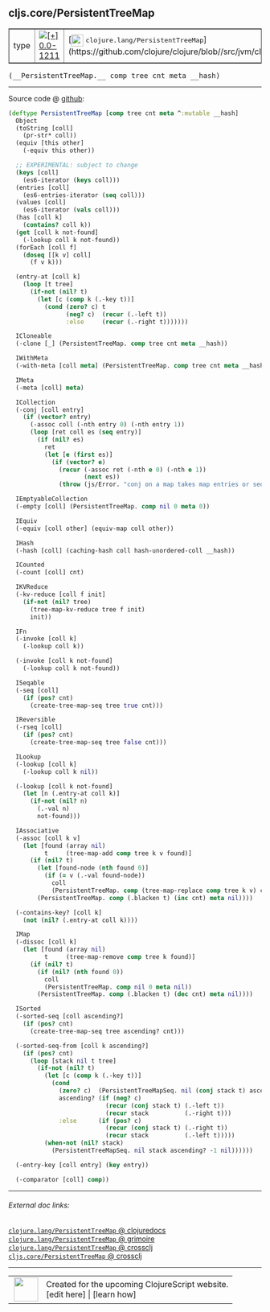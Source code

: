 ## cljs.core/PersistentTreeMap



 <table border="1">
<tr>
<td>type</td>
<td><a href="https://github.com/cljsinfo/cljs-api-docs/tree/0.0-1211"><img valign="middle" alt="[+] 0.0-1211" title="Added in 0.0-1211" src="https://img.shields.io/badge/+-0.0--1211-lightgrey.svg"></a> </td>
<td>
[<img height="24px" valign="middle" src="http://i.imgur.com/1GjPKvB.png"> <samp>clojure.lang/PersistentTreeMap</samp>](https://github.com/clojure/clojure/blob//src/jvm/clojure/lang/PersistentTreeMap.java)
</td>
</tr>
</table>


 <samp>
(__PersistentTreeMap.__ comp tree cnt meta __hash)<br>
</samp>

---







Source code @ [github](https://github.com/clojure/clojurescript/blob/r3178/src/cljs/cljs/core.cljs#L7288-L7432):

```clj
(deftype PersistentTreeMap [comp tree cnt meta ^:mutable __hash]
  Object
  (toString [coll]
    (pr-str* coll))
  (equiv [this other]
    (-equiv this other))

  ;; EXPERIMENTAL: subject to change
  (keys [coll]
    (es6-iterator (keys coll)))
  (entries [coll]
    (es6-entries-iterator (seq coll)))
  (values [coll]
    (es6-iterator (vals coll)))
  (has [coll k]
    (contains? coll k))
  (get [coll k not-found]
    (-lookup coll k not-found))
  (forEach [coll f]
    (doseq [[k v] coll]
      (f v k)))

  (entry-at [coll k]
    (loop [t tree]
      (if-not (nil? t)
        (let [c (comp k (.-key t))]
          (cond (zero? c) t
                (neg? c)  (recur (.-left t))
                :else     (recur (.-right t)))))))

  ICloneable
  (-clone [_] (PersistentTreeMap. comp tree cnt meta __hash))

  IWithMeta
  (-with-meta [coll meta] (PersistentTreeMap. comp tree cnt meta __hash))

  IMeta
  (-meta [coll] meta)

  ICollection
  (-conj [coll entry]
    (if (vector? entry)
      (-assoc coll (-nth entry 0) (-nth entry 1))
      (loop [ret coll es (seq entry)]
        (if (nil? es)
          ret
          (let [e (first es)]
            (if (vector? e)
              (recur (-assoc ret (-nth e 0) (-nth e 1))
                     (next es))
              (throw (js/Error. "conj on a map takes map entries or seqables of map entries"))))))))

  IEmptyableCollection
  (-empty [coll] (PersistentTreeMap. comp nil 0 meta 0))

  IEquiv
  (-equiv [coll other] (equiv-map coll other))

  IHash
  (-hash [coll] (caching-hash coll hash-unordered-coll __hash))

  ICounted
  (-count [coll] cnt)

  IKVReduce
  (-kv-reduce [coll f init]
    (if-not (nil? tree)
      (tree-map-kv-reduce tree f init)
      init))

  IFn
  (-invoke [coll k]
    (-lookup coll k))

  (-invoke [coll k not-found]
    (-lookup coll k not-found))

  ISeqable
  (-seq [coll]
    (if (pos? cnt)
      (create-tree-map-seq tree true cnt)))

  IReversible
  (-rseq [coll]
    (if (pos? cnt)
      (create-tree-map-seq tree false cnt)))

  ILookup
  (-lookup [coll k]
    (-lookup coll k nil))

  (-lookup [coll k not-found]
    (let [n (.entry-at coll k)]
      (if-not (nil? n)
        (.-val n)
        not-found)))

  IAssociative
  (-assoc [coll k v]
    (let [found (array nil)
          t     (tree-map-add comp tree k v found)]
      (if (nil? t)
        (let [found-node (nth found 0)]
          (if (= v (.-val found-node))
            coll
            (PersistentTreeMap. comp (tree-map-replace comp tree k v) cnt meta nil)))
        (PersistentTreeMap. comp (.blacken t) (inc cnt) meta nil))))

  (-contains-key? [coll k]
    (not (nil? (.entry-at coll k))))

  IMap
  (-dissoc [coll k]
    (let [found (array nil)
          t     (tree-map-remove comp tree k found)]
      (if (nil? t)
        (if (nil? (nth found 0))
          coll
          (PersistentTreeMap. comp nil 0 meta nil))
        (PersistentTreeMap. comp (.blacken t) (dec cnt) meta nil))))

  ISorted
  (-sorted-seq [coll ascending?]
    (if (pos? cnt)
      (create-tree-map-seq tree ascending? cnt)))

  (-sorted-seq-from [coll k ascending?]
    (if (pos? cnt)
      (loop [stack nil t tree]
        (if-not (nil? t)
          (let [c (comp k (.-key t))]
            (cond
              (zero? c)  (PersistentTreeMapSeq. nil (conj stack t) ascending? -1 nil)
              ascending? (if (neg? c)
                           (recur (conj stack t) (.-left t))
                           (recur stack          (.-right t)))
              :else      (if (pos? c)
                           (recur (conj stack t) (.-right t))
                           (recur stack          (.-left t)))))
          (when-not (nil? stack)
            (PersistentTreeMapSeq. nil stack ascending? -1 nil))))))

  (-entry-key [coll entry] (key entry))

  (-comparator [coll] comp))
```

<!--
Repo - tag - source tree - lines:

 <pre>
clojurescript @ r3178
└── src
    └── cljs
        └── cljs
            └── <ins>[core.cljs:7288-7432](https://github.com/clojure/clojurescript/blob/r3178/src/cljs/cljs/core.cljs#L7288-L7432)</ins>
</pre>

-->

---



###### External doc links:

[`clojure.lang/PersistentTreeMap` @ clojuredocs](http://clojuredocs.org/clojure.lang/PersistentTreeMap)<br>
[`clojure.lang/PersistentTreeMap` @ grimoire](http://conj.io/store/v1/org.clojure/clojure/1.7.0-beta3/clj/clojure.lang/PersistentTreeMap/)<br>
[`clojure.lang/PersistentTreeMap` @ crossclj](http://crossclj.info/fun/clojure.lang/PersistentTreeMap.html)<br>
[`cljs.core/PersistentTreeMap` @ crossclj](http://crossclj.info/fun/cljs.core.cljs/PersistentTreeMap.html)<br>

---

 <table>
<tr><td>
<img valign="middle" align="right" width="48px" src="http://i.imgur.com/Hi20huC.png">
</td><td>
Created for the upcoming ClojureScript website.<br>
[edit here] | [learn how]
</td></tr></table>

[edit here]:https://github.com/cljsinfo/cljs-api-docs/blob/master/cljsdoc/cljs.core_PersistentTreeMap.cljsdoc
[learn how]:https://github.com/cljsinfo/cljs-api-docs/wiki/cljsdoc-files

<!--

This information was too distracting to show to readers, but I'll leave it
commented here since it is helpful to:

- pretty-print the data used to generate this document
- and show how to retrieve that data



The API data for this symbol:

```clj
{:ns "cljs.core",
 :name "PersistentTreeMap",
 :signature ["[comp tree cnt meta __hash]"],
 :history [["+" "0.0-1211"]],
 :type "type",
 :full-name-encode "cljs.core_PersistentTreeMap",
 :source {:code "(deftype PersistentTreeMap [comp tree cnt meta ^:mutable __hash]\n  Object\n  (toString [coll]\n    (pr-str* coll))\n  (equiv [this other]\n    (-equiv this other))\n\n  ;; EXPERIMENTAL: subject to change\n  (keys [coll]\n    (es6-iterator (keys coll)))\n  (entries [coll]\n    (es6-entries-iterator (seq coll)))\n  (values [coll]\n    (es6-iterator (vals coll)))\n  (has [coll k]\n    (contains? coll k))\n  (get [coll k not-found]\n    (-lookup coll k not-found))\n  (forEach [coll f]\n    (doseq [[k v] coll]\n      (f v k)))\n\n  (entry-at [coll k]\n    (loop [t tree]\n      (if-not (nil? t)\n        (let [c (comp k (.-key t))]\n          (cond (zero? c) t\n                (neg? c)  (recur (.-left t))\n                :else     (recur (.-right t)))))))\n\n  ICloneable\n  (-clone [_] (PersistentTreeMap. comp tree cnt meta __hash))\n\n  IWithMeta\n  (-with-meta [coll meta] (PersistentTreeMap. comp tree cnt meta __hash))\n\n  IMeta\n  (-meta [coll] meta)\n\n  ICollection\n  (-conj [coll entry]\n    (if (vector? entry)\n      (-assoc coll (-nth entry 0) (-nth entry 1))\n      (loop [ret coll es (seq entry)]\n        (if (nil? es)\n          ret\n          (let [e (first es)]\n            (if (vector? e)\n              (recur (-assoc ret (-nth e 0) (-nth e 1))\n                     (next es))\n              (throw (js/Error. \"conj on a map takes map entries or seqables of map entries\"))))))))\n\n  IEmptyableCollection\n  (-empty [coll] (PersistentTreeMap. comp nil 0 meta 0))\n\n  IEquiv\n  (-equiv [coll other] (equiv-map coll other))\n\n  IHash\n  (-hash [coll] (caching-hash coll hash-unordered-coll __hash))\n\n  ICounted\n  (-count [coll] cnt)\n\n  IKVReduce\n  (-kv-reduce [coll f init]\n    (if-not (nil? tree)\n      (tree-map-kv-reduce tree f init)\n      init))\n\n  IFn\n  (-invoke [coll k]\n    (-lookup coll k))\n\n  (-invoke [coll k not-found]\n    (-lookup coll k not-found))\n\n  ISeqable\n  (-seq [coll]\n    (if (pos? cnt)\n      (create-tree-map-seq tree true cnt)))\n\n  IReversible\n  (-rseq [coll]\n    (if (pos? cnt)\n      (create-tree-map-seq tree false cnt)))\n\n  ILookup\n  (-lookup [coll k]\n    (-lookup coll k nil))\n\n  (-lookup [coll k not-found]\n    (let [n (.entry-at coll k)]\n      (if-not (nil? n)\n        (.-val n)\n        not-found)))\n\n  IAssociative\n  (-assoc [coll k v]\n    (let [found (array nil)\n          t     (tree-map-add comp tree k v found)]\n      (if (nil? t)\n        (let [found-node (nth found 0)]\n          (if (= v (.-val found-node))\n            coll\n            (PersistentTreeMap. comp (tree-map-replace comp tree k v) cnt meta nil)))\n        (PersistentTreeMap. comp (.blacken t) (inc cnt) meta nil))))\n\n  (-contains-key? [coll k]\n    (not (nil? (.entry-at coll k))))\n\n  IMap\n  (-dissoc [coll k]\n    (let [found (array nil)\n          t     (tree-map-remove comp tree k found)]\n      (if (nil? t)\n        (if (nil? (nth found 0))\n          coll\n          (PersistentTreeMap. comp nil 0 meta nil))\n        (PersistentTreeMap. comp (.blacken t) (dec cnt) meta nil))))\n\n  ISorted\n  (-sorted-seq [coll ascending?]\n    (if (pos? cnt)\n      (create-tree-map-seq tree ascending? cnt)))\n\n  (-sorted-seq-from [coll k ascending?]\n    (if (pos? cnt)\n      (loop [stack nil t tree]\n        (if-not (nil? t)\n          (let [c (comp k (.-key t))]\n            (cond\n              (zero? c)  (PersistentTreeMapSeq. nil (conj stack t) ascending? -1 nil)\n              ascending? (if (neg? c)\n                           (recur (conj stack t) (.-left t))\n                           (recur stack          (.-right t)))\n              :else      (if (pos? c)\n                           (recur (conj stack t) (.-right t))\n                           (recur stack          (.-left t)))))\n          (when-not (nil? stack)\n            (PersistentTreeMapSeq. nil stack ascending? -1 nil))))))\n\n  (-entry-key [coll entry] (key entry))\n\n  (-comparator [coll] comp))",
          :title "Source code",
          :repo "clojurescript",
          :tag "r3178",
          :filename "src/cljs/cljs/core.cljs",
          :lines [7288 7432]},
 :full-name "cljs.core/PersistentTreeMap",
 :clj-symbol "clojure.lang/PersistentTreeMap"}

```

Retrieve the API data for this symbol:

```clj
;; from Clojure REPL
(require '[clojure.edn :as edn])
(-> (slurp "https://raw.githubusercontent.com/cljsinfo/cljs-api-docs/catalog/cljs-api.edn")
    (edn/read-string)
    (get-in [:symbols "cljs.core/PersistentTreeMap"]))
```

-->
